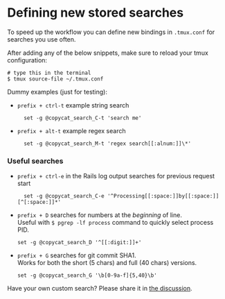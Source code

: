 # Defining new stored searches

To speed up the workflow you can define new bindings in `.tmux.conf` for
searches you use often.

After adding any of the below snippets, make sure to reload your tmux
configuration:

    # type this in the terminal
    $ tmux source-file ~/.tmux.conf

Dummy examples (just for testing):

* `prefix + ctrl-t` example string search

        set -g @copycat_search_C-t 'search me'

* `prefix + alt-t` example regex search

        set -g @copycat_search_M-t 'regex search[[:alnum:]]\*'

### Useful searches

* `prefix + ctrl-e` in the Rails log output searches for previous request start

        set -g @copycat_search_C-e '^Processing[[:space:]]by[[:space:]][^[:space:]]*'

* `prefix + D` searches for numbers at the *beginning* of line.<br/>
  Useful with `$ pgrep -lf process` command to quickly select process PID.

      set -g @copycat_search_D '^[[:digit:]]+'

* `prefix + G` searches for git commit SHA1.<br/>
  Works for both the short (5 chars) and full (40 chars) versions.

      set -g @copycat_search_G '\b[0-9a-f]{5,40}\b'


Have your own custom search? Please share it in
[the discussion](https://github.com/tmux-plugins/tmux-copycat/issues/57).
